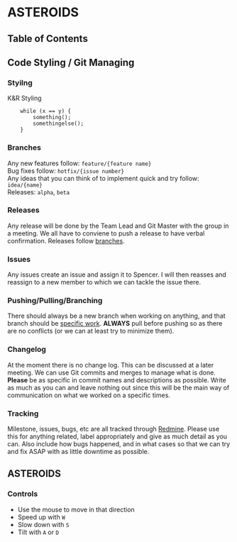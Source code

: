 # ASTEROIDS
## Table of Contents

## Code Styling / Git Managing
### Styilng
K&R Styling
```
    while (x == y) {
        something();
        somethingelse();
    }
```
### Branches
Any new features follow: `feature/{feature name}`  
Bug fixes follow: `hotfix/{issue number}`  
Any ideas that you can think of to implement quick and try follow: `idea/{name}`  
Releases: `alpha`, `beta`
### Releases
Any release will be done by the Team Lead and Git Master with the group in a meeting. We all have to conviene to push a release to have verbal confirmation.
Releases follow [branches](#branches).
### Issues
Any issues create an issue and assign it to Spencer. I will then reasses and reassign to a new member to which we can tackle the issue there.
### Pushing/Pulling/Branching
There should always be a new branch when working on anything, and that branch should be [specific work](#branches). **ALWAYS** pull before pushing so as there are no conflicts (or we can at least try to minimize them).
### Changelog
At the moment there is no change log. This can be discussed at a later meeting. We can use Git commits and merges to manage what is done.  
**Please** be as specific in commit names and descriptions as possible. Write as much as you can and leave nothing out since this will be the main way of communication on what we worked on a specific times.
### Tracking
Milestone, issues, bugs, etc are all tracked through [Redmine](http://btechgmaes.bcit.ca/redmine). Please use this for anything related, label appropriately and give as much detail as you can. Also include how bugs happened, and in what cases so that we can try and fix ASAP with as little downtime as possible.
## ASTEROIDS
### Controls
- Use the mouse to move in that direction
- Speed up with `W`
- Slow down with `S`
- Tilt with `A` or `D`